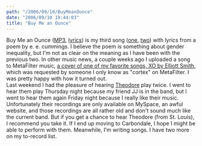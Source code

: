 ```yaml
---
path: "/2006/09/10/BuyMeanOunce" 
date: "2006/09/10 19:44:03" 
title: "Buy Me an Ounce" 
---
```

Buy Me an Ounce (<a href="http://music.typewriting.org/mp3s/scott_reynen/buy_me_an_ounce.mp3">MP3</a>, <a href="http://music.typewriting.org/lyrics/scott_reynen/buy_me_an_ounce">lyrics</a>) is my third song (<a href="http://typewriting.org/2003/12/16/anyone_lived_in_a_pretty_how_town/">one</a>, <a href="http://typewriting.org/2006/06/17/next_to_of_course_god_america_i/">two</a>) with lyrics from a poem by e. e. cummings. I believe the poem is something about gender inequality, but I'm not as clear on the meaning as I have been with the previous two. In other music news, a couple weeks ago I uploaded a song to MetaFilter music, <a href="http://music.metafilter.com/mefi/496">a cover of one of my favorite songs, XO by Elliott Smith</a>, which was requested by someone I only know as "cortex" on MetaFilter. I was pretty happy with how it turned out.<br>Last weekend I had the pleasure of hearing <a href="http://www.myspace.com/theodoreacoustic">Theodore</a> play twice. I went to hear them play Thursday night because my friend JJ is in the band, but I went to hear them again Friday night because I really like their music. Unfortunately their recordings are only available on MySpace, an awful website, and those recordings are all rather old and don't sound much like the current band. But if you get a chance to hear Theodore (from St. Louis), I recommend you take it. If I end up moving to Carbondale, I hope I might be able to perform with them. Meanwhile, I'm writing songs. I have two more on my to-record list.